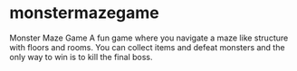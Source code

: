# monstermazegame
Monster Maze Game
A fun game where you navigate a maze like structure with floors and rooms. You can collect items and defeat monsters and the only way to win is to kill the final boss.
